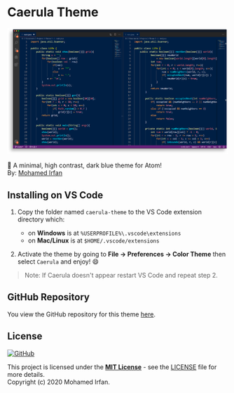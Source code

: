 # Caerula Theme

![VS Code](demo_vscode.png)

🎨 A minimal, high contrast, dark blue theme for Atom!  
By: [Mohamed Irfan](https://github.com/mohamedirfansh)

## Installing on VS Code

1. Copy the folder named `caerula-theme` to the VS Code extension directory which:
    + on **Windows** is at `%USERPROFILE%\.vscode\extensions`
    + on **Mac/Linux** is at `$HOME/.vscode/extensions`

2. Activate the theme by going to **File -> Preferences -> Color Theme** then select `Caerula` and enjoy! 😄

> Note: If Caerula doesn't appear restart VS Code and repeat step 2.

## GitHub Repository

You view the GitHub repository for this theme [here](https://github.com/mohamedirfansh/Caerula-Theme).

## License

[![GitHub](https://img.shields.io/github/license/mohamedirfansh/Caerula-Theme)](https://github.com/mohamedirfansh/Caerula-Theme/blob/master/LICENSE)

This project is licensed under the **[MIT License](http://opensource.org/licenses/mit-license.php)** - see the [LICENSE](https://github.com/mohamedirfansh/Caerula-Theme/blob/master/LICENSE) file for more details.  
Copyright (c) 2020 Mohamed Irfan.